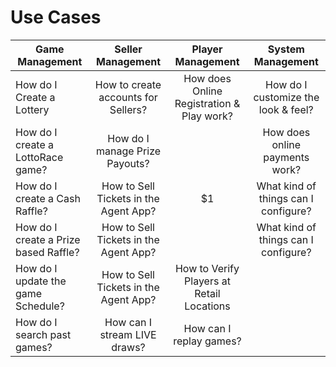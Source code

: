 <!-- TITLE: Use Cases -->
<!-- SUBTITLE: Most likely Use Cases when operating your Lottery or Raffle -->

# Use Cases


| Game Management           | Seller Management           | Player Management  |  System Management|
| -------------------------------------------------------------- |:-------------:|:-----:|:-----:|
| How do I Create a Lottery  | How to create accounts for Sellers? |  How does Online Registration & Play work? | How do I customize the look & feel?   |
| How do I  create a LottoRace game?   | How do I manage Prize Payouts?  |       |    How does online payments work?  |
| How do I create a Cash Raffle? | How to Sell Tickets in the Agent App?      |    $1 |  What kind of things can I configure?   |
| How do I create a Prize based Raffle? | How to Sell Tickets in the Agent App?   |    |   What kind of things can I configure? |   
| How do I update the game Schedule? | How to Sell Tickets in the Agent App?      |    How to Verify Players at Retail Locations |   |
| How do I search past games? |  How can I stream LIVE draws? |    How can I replay games? |    |